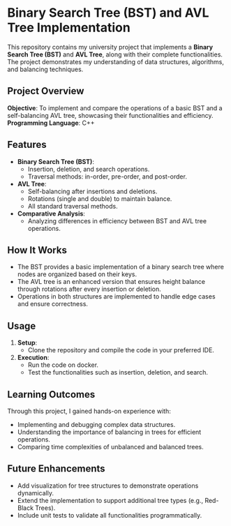 # Binary Search Tree (BST) and AVL Tree Implementation

This repository contains my university project that implements a **Binary Search Tree (BST)** and **AVL Tree**, along with their complete functionalities. The project demonstrates my understanding of data structures, algorithms, and balancing techniques.

## Project Overview

**Objective**: To implement and compare the operations of a basic BST and a self-balancing AVL tree, showcasing their functionalities and efficiency.  
**Programming Language**: C++

## Features

- **Binary Search Tree (BST)**:
  - Insertion, deletion, and search operations.
  - Traversal methods: in-order, pre-order, and post-order.
- **AVL Tree**:
  - Self-balancing after insertions and deletions.
  - Rotations (single and double) to maintain balance.
  - All standard traversal methods.
- **Comparative Analysis**:
  - Analyzing differences in efficiency between BST and AVL tree operations.

## How It Works

- The BST provides a basic implementation of a binary search tree where nodes are organized based on their keys.
- The AVL tree is an enhanced version that ensures height balance through rotations after every insertion or deletion.
- Operations in both structures are implemented to handle edge cases and ensure correctness.

## Usage

1. **Setup**:
   - Clone the repository and compile the code in your preferred IDE.
2. **Execution**:
   - Run the code on docker.
   - Test the functionalities such as insertion, deletion, and search.

## Learning Outcomes

Through this project, I gained hands-on experience with:

- Implementing and debugging complex data structures.
- Understanding the importance of balancing in trees for efficient operations.
- Comparing time complexities of unbalanced and balanced trees.

## Future Enhancements

- Add visualization for tree structures to demonstrate operations dynamically.
- Extend the implementation to support additional tree types (e.g., Red-Black Trees).
- Include unit tests to validate all functionalities programmatically.

